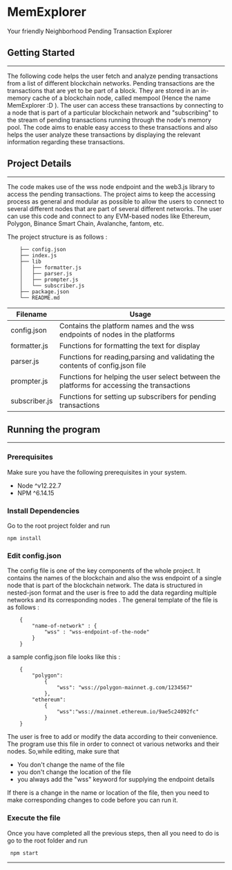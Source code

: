 # MemExplorer

Your friendly Neighborhood Pending Transaction Explorer

## Getting Started

---

The following code helps the user fetch and analyze pending transactions from a list of different blockchain networks. Pending transactions are the transactions that are yet to be part of a block. They are stored in an in-memory cache of a blockchain node, called mempool (Hence the name MemExplorer :D ). The user can access these transactions by connecting to a node that is part of a particular blockchain network and "subscribing" to the stream of pending transactions running through the node's memory pool. The code aims to enable easy access to these transactions and also helps the user analyze these transactions by displaying the relevant information regarding these transactions.

## Project Details

---

The code makes use of the wss node endpoint and the web3.js library to access the pending transactions. The project aims to keep the accessing process as general and modular as possible to allow the users to connect to several different nodes that are part of several different networks. The user can use this code and connect to any EVM-based nodes like Ethereum, Polygon, Binance Smart Chain, Avalanche, fantom, etc.

The project structure is as follows :

```
    ├── config.json
    ├── index.js
    ├── lib
    │   ├── formatter.js
    │   ├── parser.js
    │   ├── prompter.js
    │   └── subscriber.js
    ├── package.json
    └── README.md
```

| Filename      | Usage                                                                                      |
| ------------- | ------------------------------------------------------------------------------------------ |
| config.json   | Contains the platform names and the wss endpoints of nodes in the platforms                |
| formatter.js  | Functions for formatting the text for display                                              |
| parser.js     | Functions for reading,parsing and validating the contents of config.json file              |
| prompter.js   | Functions for helping the user select between the platforms for accessing the transactions |
| subscriber.js | Functions for setting up subscribers for pending transactions                              |

## Running the program

---

### Prerequisites

Make sure you have the following prerequisites in your system.

* Node   ^v12.22.7
* NPM    ^6.14.15

### Install Dependencies

Go to the root project folder and run

    npm install

### Edit config.json

The config file is one of the key components of the whole project. It contains the names of the blockchain and also the wss endpoint of a single node that is part of the blockchain network. The data is structured in nested-json format and the user is free to add the data regarding multiple networks and its corresponding nodes . The general template of the file is as follows :
```
    {
        "name-of-network" : {
            "wss" : "wss-endpoint-of-the-node"
        }
    }

```
a sample config.json file looks like this :

```
    {
        "polygon":
            {
                "wss": "wss://polygon-mainnet.g.com/1234567"
            },
        "ethereum":
            {
                "wss":"wss://mainnet.ethereum.io/9ae5c24092fc"
            }
    }

```
The user is free to add or modify the data according to their convenience. The program use this file in order to connect ot various networks and their nodes. So,while editing, make sure that

  * You don't change the name of the file
  * you don't change the location of the file
  * you always add the "wss" keyword for supplying the endpoint details
  
If there is a change in the name or location of the file, then you need to make corresponding changes to code before you can run it.

### Execute the file

Once you have completed all the previous steps, then all you need to do is go to the root folder and run
```
 npm start
```

---
